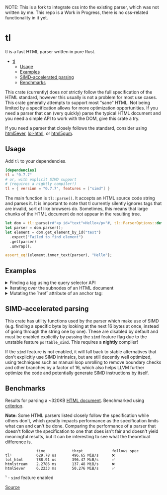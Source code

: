 NOTE: This is a fork to integrate css into the existing parser, which was not written by me. This repo is a Work in Progress, there is no css-related functionality in it yet.

# tl
tl is a fast HTML parser written in pure Rust. <br />

- [tl](#tl)
  - [Usage](#usage)
  - [Examples](#examples)
  - [SIMD-accelerated parsing](#simd-accelerated-parsing)
  - [Benchmarks](#benchmarks)

This crate (currently) does *not* strictly follow the full specification of the HTML standard, however this usually is not a problem for most use cases. This crate generally attempts to support most "sane" HTML. Not being limited by a specification allows for more optimization opportunities.
If you need a parser that can (very quickly) parse the typical HTML document and you need a simple API to work with the DOM, give this crate a try.

If you need a parser that closely follows the standard, consider using [html5ever](https://github.com/servo/html5ever), [lol-html](https://github.com/cloudflare/lol-html), or [html5gum](https://github.com/untitaker/html5gum).

## Usage
Add `tl` to your dependencies.
```toml
[dependencies]
tl = "0.7.7"
# or, with explicit SIMD support
# (requires a nightly compiler!)
tl = { version = "0.7.7", features = ["simd"] }
```

The main function is `tl::parse()`. It accepts an HTML source code string and parses it. It is important to note that tl currently silently ignores tags that are invalid, sort of like browsers do. Sometimes, this means that large chunks of the HTML document do not appear in the resulting tree.

```rust
let dom = tl::parse(r#"<p id="text">Hello</p>"#, tl::ParserOptions::default()).unwrap();
let parser = dom.parser();
let element = dom.get_element_by_id("text")
  .expect("Failed to find element")
  .get(parser)
  .unwrap();

assert_eq!(element.inner_text(parser), "Hello");
```

## Examples
<details>
  <summary>Finding a tag using the query selector API</summary>

```rust
let dom = tl::parse(r#"<div><img src="cool-image.png" /></div>"#, tl::ParserOptions::default()).unwrap();
let img = dom.query_selector("img[src]").unwrap().next();
    
assert!(img.is_some());
```
</details>

<details>
  <summary>Iterating over the subnodes of an HTML document</summary>

```rust
let dom = tl::parse(r#"<div><img src="cool-image.png" /></div>"#, tl::ParserOptions::default()).unwrap();
let img = dom.nodes()
  .iter()
  .find(|node| {
    node.as_tag().map_or(false, |tag| tag.name() == "img")
  });
    
assert!(img.is_some());
```
</details>

<details>
  <summary>Mutating the `href` attribute of an anchor tag:</summary>

> In a real world scenario, you would want to handle errors properly instead of unwrapping.
```rust
let input = r#"<div><a href="/about">About</a></div>"#;
let mut dom = tl::parse(input, tl::ParserOptions::default())
  .expect("HTML string too long");
  
let anchor = dom.query_selector("a[href]")
  .expect("Failed to parse query selector")
  .next()
  .expect("Failed to find anchor tag");

let parser_mut = dom.parser_mut();

let anchor = anchor.get_mut(parser_mut)
  .expect("Failed to resolve node")
  .as_tag_mut()
  .expect("Failed to cast Node to HTMLTag");

let attributes = anchor.attributes_mut();

attributes.get_mut("href")
  .flatten()
  .expect("Attribute not found or malformed")
  .set("http://localhost/about");

assert_eq!(attributes.get("href").flatten(), Some(&"http://localhost/about".into()));
```
</details>


## SIMD-accelerated parsing
This crate has utility functions used by the parser which make use of SIMD (e.g. finding a specific byte by looking at the next 16 bytes at once, instead of going through the string one by one). These are disabled by default and must be enabled explicitly by passing the `simd` feature flag due to the unstable feature `portable_simd`. This requires a **nightly** compiler!

If the `simd` feature is not enabled, it will fall back to stable alternatives that don't explicitly use SIMD intrinsics, but are still decently well optimized, using techniques such as manual loop unrolling to remove boundary checks and other branches by a factor of 16, which also helps LLVM further optimize the code and potentially generate SIMD instructions by itself.

## Benchmarks
Results for parsing a ~320KB [HTML document](https://github.com/y21/rust-html-parser-benchmark/blob/c45c89871a34396d6818c73c51275241dee8ad34/data/wikipedia.html). Benchmarked using [criterion](https://crates.io/crates/criterion).

**Note:** Some HTML parsers listed closely follow the specification while others don't, which greatly impacts performance as the specification limits what can and can't be done.
Comparing the performance of a parser that doesn't follow the specification to one that does isn't fair and doesn't yield meaningful results, but it can be interesting to see what the theoretical difference is.

```notrust
              time            thrpt             follows spec
tl¹           629.78 us       496.65 MiB/s      ❌
lol_html      788.91 us       396.47 MiB/s      ✅
htmlstream    2.2786 ms       137.48 MiB/s      ❌
html5ever     6.2233 ms       50.276 MiB/s      ✅
```
¹ - `simd` feature enabled

[Source](https://github.com/y21/rust-html-parser-benchmark/tree/c45c89871a34396d6818c73c51275241dee8ad34)
